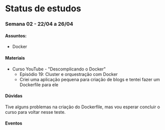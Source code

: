 # Status de estudos

### Semana 02 - 22/04 a 26/04
#### Assuntos:
- Docker

#### Materiais

  - Curso YouTube - "Descomplicando o Docker"
    - Episódio 19: Cluster e orquestração com Docker
    - Criei uma aplicação pequena para criação de blogs e tentei fazer um Dockerfile para ele

#### Dúvidas
Tive alguns problemas na criação do Dockerfile, mas vou esperar concluir o curso para voltar nesse
teste.

#### Eventos

